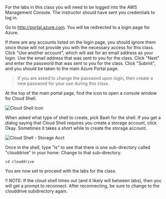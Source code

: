 For the labs in this class you will need to be logged into the AWS Management Console.  The instructor should have sent you credentials to log in.

Go to http://portal.azure.com. You will be redirected to a login page for Azure.

If there are any accounts listed on the login page, you should ignore them since those will not provide you with the necessary access for this class.  Click "Use another account", which will ask for an email address as your login.  Use the email address that was sent to you for the class.  Click "Next" and enter the password that was sent to you for the class.  Click "Submit", and you should be taken to the main Azure Portal page.

> If you are asked to change the password upon login, then create a new password for your use during this class.

At the top of the main portal page, find the icon to open a console window for Cloud Shell.

![Cloud Shell Icon](./images/cloud-shell-ss.png "Cloud Shell Icon")

When asked what type of shell to create, pick Bash for the shell.  If you get a dialog saying that Cloud Shell requires you create a storage account, click Okay.  Sometimes it takes a short while to create the storage account.

![Cloud Shell - Storage Acct](./images/cs-storage-acct.png "Cloud Shell - Storage Acct")

Once in the shell, type "ls" to see that there is one sub-directory called "clouddrive" in your home.  Change to that sub-directory.

```
cd clouddrive
```

You are now set to proceed with the labs for the class.

:bangbang: NOTE: If the cloud shell times out (and it likely will between labs), then you will get a prompt to reconnect. After reconnecting, be sure to change to the clouddrive subdirectory again.
